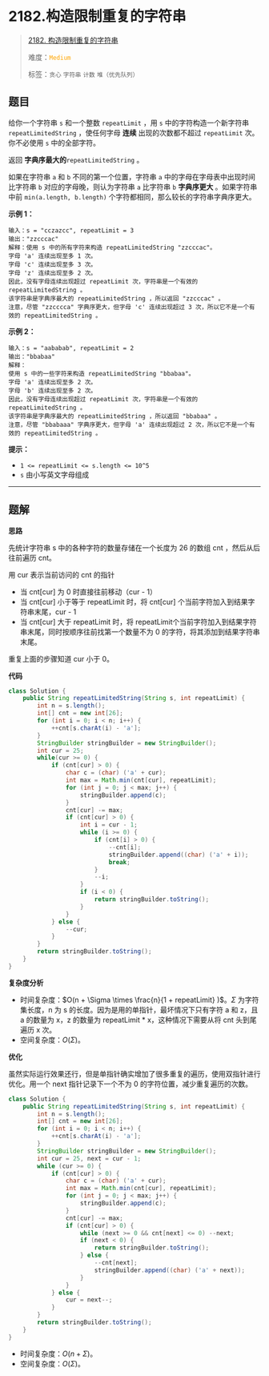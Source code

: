 # 2182.构造限制重复的字符串

> [2182. 构造限制重复的字符串](https://leetcode.cn/problems/construct-string-with-repeat-limit/)
>
> 难度：<font color=orange>`Medium`</font>
>
> 标签：`贪心` `字符串` `计数` `堆（优先队列）`

## 题目

给你一个字符串 `s` 和一个整数 `repeatLimit` ，用 `s` 中的字符构造一个新字符串 `repeatLimitedString` ，使任何字母 **连续** 出现的次数都不超过 `repeatLimit` 次。你不必使用 `s` 中的全部字符。

返回 **字典序最大的**`repeatLimitedString` 。

如果在字符串 `a` 和 `b` 不同的第一个位置，字符串 `a` 中的字母在字母表中出现时间比字符串 `b` 对应的字母晚，则认为字符串 `a` 比字符串 `b` **字典序更大** 。如果字符串中前 `min(a.length, b.length)` 个字符都相同，那么较长的字符串字典序更大。

**示例 1：**

```
输入：s = "cczazcc", repeatLimit = 3
输出："zzcccac"
解释：使用 s 中的所有字符来构造 repeatLimitedString "zzcccac"。
字母 'a' 连续出现至多 1 次。
字母 'c' 连续出现至多 3 次。
字母 'z' 连续出现至多 2 次。
因此，没有字母连续出现超过 repeatLimit 次，字符串是一个有效的 repeatLimitedString 。
该字符串是字典序最大的 repeatLimitedString ，所以返回 "zzcccac" 。
注意，尽管 "zzcccca" 字典序更大，但字母 'c' 连续出现超过 3 次，所以它不是一个有效的 repeatLimitedString 。
```

**示例 2：**

```
输入：s = "aababab", repeatLimit = 2
输出："bbabaa"
解释：
使用 s 中的一些字符来构造 repeatLimitedString "bbabaa"。 
字母 'a' 连续出现至多 2 次。 
字母 'b' 连续出现至多 2 次。 
因此，没有字母连续出现超过 repeatLimit 次，字符串是一个有效的 repeatLimitedString 。 
该字符串是字典序最大的 repeatLimitedString ，所以返回 "bbabaa" 。 
注意，尽管 "bbabaaa" 字典序更大，但字母 'a' 连续出现超过 2 次，所以它不是一个有效的 repeatLimitedString 。
```

**提示：**

* `1 <= repeatLimit <= s.length <= 10^5`
* `s` 由小写英文字母组成

--------------------

## 题解

**思路**

先统计字符串 s 中的各种字符的数量存储在一个长度为 26 的数组 cnt ，然后从后往前遍历 cnt。

用 cur 表示当前访问的 cnt 的指针

- 当 cnt[cur] 为 0 时直接往前移动（cur - 1）
- 当 cnt[cur] 小于等于 repeatLimit 时，将 cnt[cur] 个当前字符加入到结果字符串末尾，cur - 1
- 当 cnt[cur] 大于 repeatLimit 时，将 repeatLimit个当前字符加入到结果字符串末尾，同时按顺序往前找第一个数量不为 0 的字符，将其添加到结果字符串末尾。

重复上面的步骤知道 cur 小于 0。

**代码**

```java
class Solution {
    public String repeatLimitedString(String s, int repeatLimit) {
        int n = s.length();
        int[] cnt = new int[26];
        for (int i = 0; i < n; i++) {
            ++cnt[s.charAt(i) - 'a'];
        }
        StringBuilder stringBuilder = new StringBuilder();
        int cur = 25;
        while(cur >= 0) {
            if (cnt[cur] > 0) {
                char c = (char) ('a' + cur);
                int max = Math.min(cnt[cur], repeatLimit);
                for (int j = 0; j < max; j++) {
                    stringBuilder.append(c);
                }
                cnt[cur] -= max;
                if (cnt[cur] > 0) {
                    int i = cur - 1;
                    while (i >= 0) {
                        if (cnt[i] > 0) {
                            --cnt[i];
                            stringBuilder.append((char) ('a' + i));
                            break;
                        }
                        --i;
                    }
                    if (i < 0) {
                        return stringBuilder.toString();
                    }
                }
            } else {
                --cur;
            }
        }
        return stringBuilder.toString();
    }
}
```

**复杂度分析**

- 时间复杂度：$O(n + \Sigma \times \frac{n}{1 + repeatLimit} )$。$\Sigma$ 为字符集长度，n 为 s 的长度。因为是用的单指针，最坏情况下只有字符 a 和 z，且 a 的数量为 x，z 的数量为 repeatLimit * x，这种情况下需要从将 cnt 头到尾遍历 x 次。
- 空间复杂度：$O(\Sigma )$。

**优化**

虽然实际运行效果还行，但是单指针确实增加了很多重复的遍历，使用双指针进行优化。用一个 next 指针记录下一个不为 0 的字符位置，减少重复遍历的次数。

```java
class Solution {
    public String repeatLimitedString(String s, int repeatLimit) {
        int n = s.length();
        int[] cnt = new int[26];
        for (int i = 0; i < n; i++) {
            ++cnt[s.charAt(i) - 'a'];
        }
        StringBuilder stringBuilder = new StringBuilder();
        int cur = 25, next = cur - 1;
        while (cur >= 0) {
            if (cnt[cur] > 0) {
                char c = (char) ('a' + cur);
                int max = Math.min(cnt[cur], repeatLimit);
                for (int j = 0; j < max; j++) {
                    stringBuilder.append(c);
                }
                cnt[cur] -= max;
                if (cnt[cur] > 0) {
                    while (next >= 0 && cnt[next] <= 0) --next;
                    if (next < 0) {
                        return stringBuilder.toString();
                    } else {
                        --cnt[next];
                        stringBuilder.append((char) ('a' + next));
                    }
                }
            } else {
                cur = next--;
            }
        }
        return stringBuilder.toString();
    }
}
```

- 时间复杂度：$O(n + \Sigma )$。
- 空间复杂度：$O(\Sigma )$。

